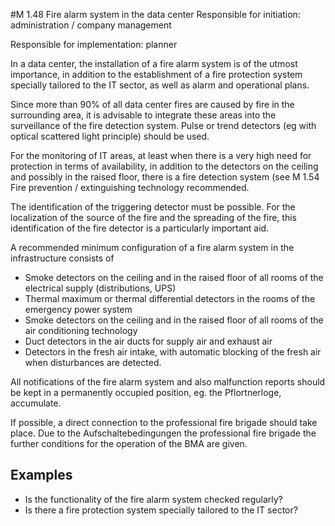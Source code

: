 #M 1.48 Fire alarm system in the data center
Responsible for initiation: administration / company management

Responsible for implementation: planner

In a data center, the installation of a fire alarm system is of the utmost importance, in addition to the establishment of a fire protection system specially tailored to the IT sector, as well as alarm and operational plans.

Since more than 90% of all data center fires are caused by fire in the surrounding area, it is advisable to integrate these areas into the surveillance of the fire detection system. Pulse or trend detectors (eg with optical scattered light principle) should be used.

For the monitoring of IT areas, at least when there is a very high need for protection in terms of availability, in addition to the detectors on the ceiling and possibly in the raised floor, there is a fire detection system (see M  1.54 Fire prevention / extinguishing technology recommended.

The identification of the triggering detector must be possible. For the localization of the source of the fire and the spreading of the fire, this identification of the fire detector is a particularly important aid.

A recommended minimum configuration of a fire alarm system in the infrastructure consists of

* Smoke detectors on the ceiling and in the raised floor of all rooms of the electrical supply (distributions, UPS)
* Thermal maximum or thermal differential detectors in the rooms of the emergency power system
* Smoke detectors on the ceiling and in the raised floor of all rooms of the air conditioning technology
* Duct detectors in the air ducts for supply air and exhaust air
* Detectors in the fresh air intake, with automatic blocking of the fresh air when disturbances are detected.


All notifications of the fire alarm system and also malfunction reports should be kept in a permanently occupied position, eg. the Pflortnerloge, accumulate.

If possible, a direct connection to the professional fire brigade should take place. Due to the Aufschaltebedingungen the professional fire brigade the further conditions for the operation of the BMA are given.



## Examples 
* Is the functionality of the fire alarm system checked regularly?
* Is there a fire protection system specially tailored to the IT sector?




